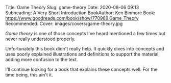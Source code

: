 Title: Game Theory
Slug: game-theory
Date: 2020-08-06 09:13
Subheading: A Very Short Introduction
BookAuthor: Ken Binmore
Book: https://www.goodreads.com/book/show/770989.Game_Theory
Recommended: 
Cover: images/covers/game-theory.jpg

*Game theory* is one of those concepts I've heard mentioned a few times but never really understood properly.

Unfortunately this book didn't really help. It quickly dives into concepts and uses poorly explained illustrations and definitions to support the material, adding more confusion to the text.

I'll continue looking for a book that explains these concepts well. For the time being, this ain't it.